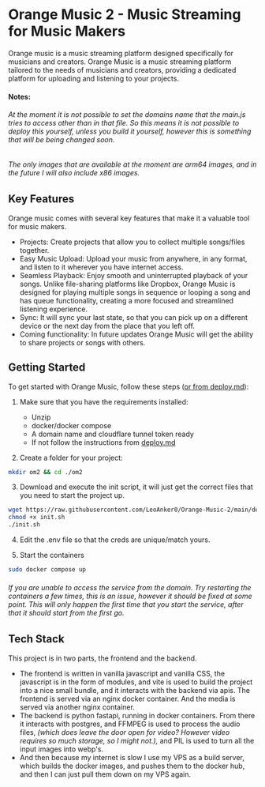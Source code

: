 # Orange Music 2 - Music Streaming for Music Makers
Orange music is a music streaming platform designed specifically for musicians and creators. Orange Music is a music streaming platform tailored to the needs of musicians and creators, providing a dedicated platform for uploading and listening to your projects. 

#### Notes:
###### *At the moment it is not possible to set the domains name that the main.js tries to access other than in that file. So this means it is not possible to deploy this yourself, unless you build it yourself, however this is something that will be being changed soon.*
###### *The only images that are available at the moment are arm64 images, and in the future I will also include x86 images.*

## Key Features
Orange music comes with several key features that make it a valuable tool for music makers.

* Projects: Create projects that allow you to collect multiple songs/files together.
* Easy Music Upload: Upload your music from anywhere, in any format, and listen to it wherever you have internet access.
* Seamless Playback: Enjoy smooth and uninterrupted playback of your songs. Unlike file-sharing platforms like Dropbox, Orange Music is designed for playing multiple songs in sequence or looping a song and has queue functionality, creating a more focused and streamlined listening experience.
* Sync: It will sync your last state, so that you can pick up on a different device or the next day from the place that you left off.
* Coming functionality: In future updates Orange Music will get the ability to share projects or songs with others.



## Getting Started
To get started with Orange Music, follow these steps ([or from deploy.md](deployment/deploy.md)):
1. Make sure that you have the requirements installed:
	* Unzip
	* docker/docker compose
	* A domain name and cloudflare tunnel token ready
	* If not follow the instructions from [deploy.md](deployment/deploy.md)

2. Create a folder for your project:
```sh
mkdir om2 && cd ./om2
```

3. Download and execute the init script, it will just get the correct files that you need to start the project up.
```sh
wget https://raw.githubusercontent.com/LeoAnker0/Orange-Music-2/main/deployment/init.sh
chmod +x init.sh
./init.sh
```

4. Edit the .env file so that the creds are unique/match yours.

5. Start the containers
```sh
sudo docker compose up
```
###### *If you are unable to access the service from the domain. Try restarting the containers a few times, this is an issue, however it should be fixed at some point. This will only happen the first time that you start the service, after that it should start from the first go.*


## Tech Stack
This project is in two parts, the frontend and the backend. 
* The frontend is written in vanilla javascript and vanilla CSS, the javascript is in the form of modules, and vite is used to build the project into a nice small bundle, and it interacts with the backend via apis. The frontend is served via an nginx docker container. And the media is served via another nginx container.
* The backend is python fastapi, running in docker containers. From there it interacts with postgres, and FFMPEG is used to process the audio files, *(which does leave the door open for video? However video requires so much storage, so I might not.),* and PIL is used to turn all the input images into webp's.
* And then because my internet is slow I use my VPS as a build server, which builds the docker images, and pushes them to the docker hub, and then I can just pull them down on my VPS again.


















